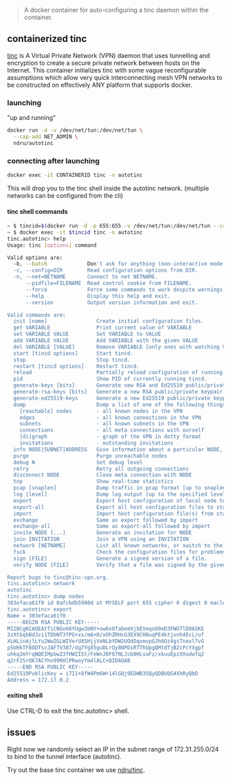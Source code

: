 > A docker container for auto-configuring a tinc daemon within the container.

## containerized tinc 


 [tinc](https://www.tinc-vpn.org) is A Virtual Private Network (VPN) daemon that uses tunnelling and encryption to create a secure private network between hosts on the Internet. This container initializes tinc with some vague reconfigurable assumptions which allow very quick interconnecting mesh VPN networks to be constructed on effectively ANY platform that supports docker. 

### launching

"up and running"
```sh
docker run -d -v /dev/net/tun:/dev/net/tun \
  --cap-add NET_ADMIN \ 
  ndru/autotinc
```

### connecting after launching

```sh
docker exec -it CONTAINERID tinc -n autotinc
```

This will drop you to the tinc shell inside the autotinc network. (multiple networks can be configured from the cli)

#### tinc shell commands

```sh
~ $ tincid=$(docker run -d -p 655:655 -v /dev/net/tun:/dev/net/tun --cap-add NET_ADMIN ndru/autotinc:initial)
~ $ docker exec -it $tincid tinc -n autotinc
tinc.autotinc> help
Usage: tinc [options] command

Valid options are:
  -b, --batch             Don't ask for anything (non-interactive mode).
  -c, --config=DIR        Read configuration options from DIR.
  -n, --net=NETNAME       Connect to net NETNAME.
      --pidfile=FILENAME  Read control cookie from FILENAME.
      --force             Force some commands to work despite warnings.
      --help              Display this help and exit.
      --version           Output version information and exit.

Valid commands are:
  init [name]                Create initial configuration files.
  get VARIABLE               Print current value of VARIABLE
  set VARIABLE VALUE         Set VARIABLE to VALUE
  add VARIABLE VALUE         Add VARIABLE with the given VALUE
  del VARIABLE [VALUE]       Remove VARIABLE [only ones with watching VALUE]
  start [tincd options]      Start tincd.
  stop                       Stop tincd.
  restart [tincd options]    Restart tincd.
  reload                     Partially reload configuration of running tincd.
  pid                        Show PID of currently running tincd.
  generate-keys [bits]       Generate new RSA and Ed25519 public/private keypairs.
  generate-rsa-keys [bits]   Generate a new RSA public/private keypair.
  generate-ed25519-keys      Generate a new Ed25519 public/private keypair.
  dump                       Dump a list of one of the following things:
    [reachable] nodes        - all known nodes in the VPN
    edges                    - all known connections in the VPN
    subnets                  - all known subnets in the VPN
    connections              - all meta connections with ourself
    [di]graph                - graph of the VPN in dotty format
    invitations              - outstanding invitations
  info NODE|SUBNET|ADDRESS   Give information about a particular NODE, SUBNET or ADDRESS.
  purge                      Purge unreachable nodes
  debug N                    Set debug level
  retry                      Retry all outgoing connections
  disconnect NODE            Close meta connection with NODE
  top                        Show real-time statistics
  pcap [snaplen]             Dump traffic in pcap format [up to snaplen bytes per packet]
  log [level]                Dump log output [up to the specified level]
  export                     Export host configuration of local node to standard output
  export-all                 Export all host configuration files to standard output
  import                     Import host configuration file(s) from standard input
  exchange                   Same as export followed by import
  exchange-all               Same as export-all followed by import
  invite NODE [...]          Generate an invitation for NODE
  join INVITATION            Join a VPN using an INVITATION
  network [NETNAME]          List all known networks, or switch to the one named NETNAME.
  fsck                       Check the configuration files for problems.
  sign [FILE]                Generate a signed version of a file.
  verify NODE [FILE]         Verify that a file was signed by the given NODE.

Report bugs to tinc@tinc-vpn.org.
tinc.autotinc> network  
autotinc
tinc.autotinc> dump nodes
303efaca61f0 id 0afcbdb5980d at MYSELF port 655 cipher 0 digest 0 maclength 0 compression 0 options 700000c status 0850 nexthop 303efaca61f0 via 303efaca61f0 distance 0 pmtu 9018 (min 0 max 9018)
tinc.autotinc> export
Name = 303efaca61f0
-----BEGIN RSA PUBLIC KEY-----
MIIBCgKCAQEAtTiCNGv66YUgw3bNY+ow0x8fabemVjbEVeqoO0eD3FWGTlD9ASKE
3zXtbqbBdJzi1TDbNT3fPG+xs/mA+O/vOhZRHcG3EX9CH8uqPE4ktjvnh4EcL/uf
XLHLinAjlLYu2WwZGLWIVerU85HjjVeNLbYDW2UOdOqxmvpGJh6Oz4gsTnexl7vG
p5UHkTF8ODTscJAF7V387/dg7YgX5guDLrQy8NPDiRTThUpgQMtdTjBZcPcYXgpf
uhkq2mYrqNQEIMpbwZ3fHWZI5t/FeWnJ0F87NLJcb0HLvaFz/xkuuEpzXXodwTq2
q2rF2SrOK7ACYhv99KHlPRwoyYm4lALC+QIDAQAB
-----END RSA PUBLIC KEY-----
Ed25519PublicKey = i7I1+8fW4Pm6W+14lGQj9EDWB35QyQDBUQG4XhRyQbD
Address = 172.17.0.2
```
 
#### exiting shell

Use CTRL-D to exit the tinc.autotinc> shell. 


## issues

Right now we randomly select an IP in the subnet range of 172.31.255.0/24 to bind to the tunnel interface (autotinc). 


Try out the base tinc container we use [ndru/tinc](https://hub.docker.com/r/ndru/tinc/).
